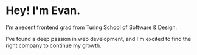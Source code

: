 # Hey! I'm Evan.

I'm a recent frontend grad from Turing School of Software & Design.

I've found a deep passion in web development, and I'm excited to find the right company to continue my growth.
<!---
EvanSSwanson/EvanSSwanson is a ✨ special ✨ repository because its `README.md` (this file) appears on your GitHub profile.
You can click the Preview link to take a look at your changes.
--->

